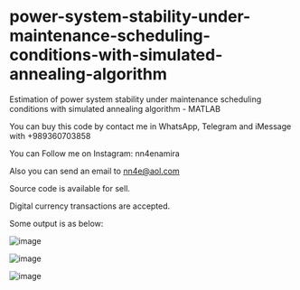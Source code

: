 # power-system-stability-under-maintenance-scheduling-conditions-with-simulated-annealing-algorithm
Estimation of power system stability under maintenance scheduling conditions with simulated annealing algorithm - MATLAB

You can buy this code by contact me in WhatsApp, Telegram and iMessage with +989360703858

You can Follow me on Instagram: nn4enamira

Also you can send an email to nn4e@aol.com

Source code is available for sell.

Digital currency transactions are accepted.

Some output is as below:

![image](https://github.com/user-attachments/assets/1fe8ef9a-52d0-4111-aed9-aecda0d59f62)

![image](https://github.com/user-attachments/assets/6ba39b1b-3bd1-49f7-8689-6359f0bc2a53)

![image](https://github.com/user-attachments/assets/04d7ad20-4ae3-4780-9a3e-b9454d6c3df0)



